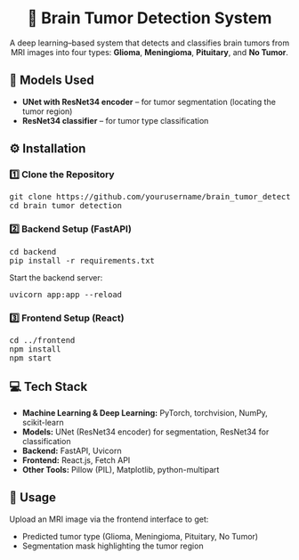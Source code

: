 <h1 align="center">🧠 Brain Tumor Detection System</h1>

<p align="center">
A deep learning–based system that detects and classifies brain tumors from MRI images into four types: <strong>Glioma</strong>, <strong>Meningioma</strong>, <strong>Pituitary</strong>, and <strong>No Tumor</strong>.
</p>

<h2>🎯 Models Used</h2>
<ul>
  <li><strong>UNet with ResNet34 encoder</strong> – for tumor segmentation (locating the tumor region)</li>
  <li><strong>ResNet34 classifier</strong> – for tumor type classification</li>
</ul>

<h2>⚙️ Installation</h2>

<h3>1️⃣ Clone the Repository</h3>
<pre>
git clone https://github.com/yourusername/brain_tumor_detection.git
cd brain_tumor_detection
</pre>

<h3>2️⃣ Backend Setup (FastAPI)</h3>
<pre>
cd backend
pip install -r requirements.txt
</pre>
<p>Start the backend server:</p>
<pre>
uvicorn app:app --reload
</pre>

<h3>3️⃣ Frontend Setup (React)</h3>
<pre>
cd ../frontend
npm install
npm start
</pre>

<h2>💻 Tech Stack</h2>
<ul>
  <li><strong>Machine Learning & Deep Learning:</strong> PyTorch, torchvision, NumPy, scikit-learn</li>
  <li><strong>Models:</strong> UNet (ResNet34 encoder) for segmentation, ResNet34 for classification</li>
  <li><strong>Backend:</strong> FastAPI, Uvicorn</li>
  <li><strong>Frontend:</strong> React.js, Fetch API</li>
  <li><strong>Other Tools:</strong> Pillow (PIL), Matplotlib, python-multipart</li>
</ul>

<h2>🚀 Usage</h2>
<p>Upload an MRI image via the frontend interface to get:</p>
<ul>
  <li>Predicted tumor type (Glioma, Meningioma, Pituitary, No Tumor)</li>
  <li>Segmentation mask highlighting the tumor region</li>
</ul>
